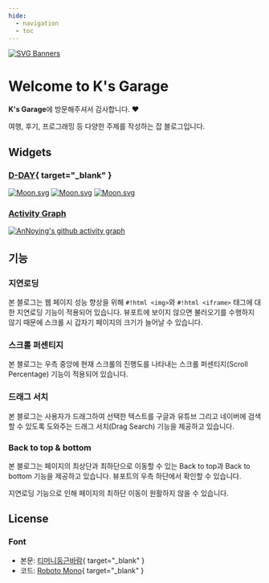 ```yaml
---
hide:
  - navigation
  - toc
---
```


[![SVG Banners](https://svg-banners.vercel.app/api?type=glitch&text1=K's%20Garage%20👨‍💻&width=800&height=400)](https://github.com/Akshay090/svg-banners)

# Welcome to K's Garage

**K's Garage**에 방문해주셔서 감사합니다. :heart:

여행, 후기, 프로그래밍 등 다양한 주제를 작성하는 잡 블로그입니다.

## Widgets
### [D-DAY](https://github.com/hmu332233/dday.widget "D-Day Widget"){ target="_blank" }

[![Moon.svg](https://dday-widget.minung.dev/widget?text=New%20Year%20%F0%9F%99%82&date=2026-01-01&startDate=2025-01-01&theme=theme1)](https://dday-widget.minung.dev)
[![Moon.svg](https://dday-widget.minung.dev/widget?text=Christmas%20%F0%9F%8E%85&date=2025-12-25&startDate=2025-01-01&theme=theme1)](https://dday-widget.minung.dev)
[![Moon.svg](https://dday-widget.minung.dev/widget?text=Birthday%20%F0%9F%8E%89&date=2025-06-02&startDate=2025-01-01&theme=theme1)](https://dday-widget.minung.dev)

### [Activity Graph](https://github.com/ashutosh00710/github-readme-activity-graph "Activity Graph")

[![AnNoying's github activity graph](https://github-readme-activity-graph.vercel.app/graph?username=AN-NOYING&theme=react)](https://github.com/ashutosh00710/github-readme-activity-graph)

## 기능
### 지연로딩
본 블로그는 웹 페이지 성능 향상을 위해 `#!html <img>`와 `#!html <iframe>` 태그에 대한 지연로딩 기능이 적용되어 있습니다. 뷰포트에 보이지 않으면 불러오기를 수행하지 않기 때문에 스크롤 시 갑자기 페이지의 크기가 늘어날 수 있습니다.

### 스크롤 퍼센티지
본 블로그는 우측 중앙에 현재 스크롤의 진행도를 나타내는 스크롤 퍼센티지(Scroll Percentage) 기능이 적용되어 있습니다.

### 드래그 서치
본 블로그는 사용자가 드래그하여 선택한 텍스트를 구글과 유튜브 그리고 네이버에 검색할 수 있도록 도와주는 드래그 서치(Drag Search) 기능을 제공하고 있습니다.

### Back to top & bottom
본 블로그는 페이지의 최상단과 최하단으로 이동할 수 있는 Back to top과 Back to bottom 기능을 제공하고 있습니다. 뷰포트의 우측 하단에서 확인할 수 있습니다.

지연로딩 기능으로 인해 페이지의 최하단 이동이 원활하지 않을 수 있습니다.

## License
### Font
- 본문: [티머니둥근바람](https://www.tmoney.co.kr/aeb/cmnctn/ci/ci.dev "티머니둥근바람"){ target="_blank" }
- 코드: [Roboto Mono](https://fonts.google.com/specimen/Roboto+Mono "Roboto Mono"){ target="_blank" }